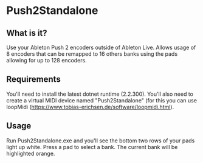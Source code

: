 # Push2Standalone

## What is it?
Use your Ableton Push 2 encoders outside of Ableton Live. Allows usage of 8 encoders that can be remapped to 16 others banks using the pads allowing for up to 128 encoders.

## Requirements
You'll need to install the latest dotnet runtime (2.2.300). You'll also need to create a virtual MIDI device named "Push2Standalone" (for this you can use loopMidi (https://www.tobias-erichsen.de/software/loopmidi.html).

## Usage
Run Push2Standalone.exe and you'll see the bottom two rows of your pads light up white. Press a pad to select a bank. The current bank will be highlighted orange.

